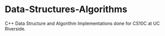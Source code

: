 # Data-Structures-Algorithms
C++ Data Structure and Algorithm Implementations done for CS10C at UC Riverside.

